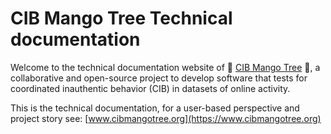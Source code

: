 # CIB Mango Tree Technical documentation

Welcome to the technical documentation website of 🥭 [CIB Mango Tree](https://www.cibmangotree.org) 🥭, a collaborative and open-source project to develop software that tests for coordinated inauthentic behavior (CIB) in datasets of online activity. 

This is the technical documentation, for a user-based perspective and project story see: [www.cibmangotree.org](https://www.cibmangotree.org)